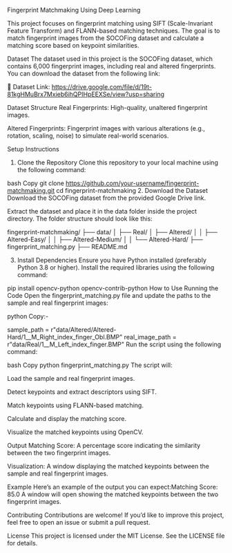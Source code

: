 Fingerprint Matchmaking Using Deep Learning

This project focuses on fingerprint matching using SIFT (Scale-Invariant Feature Transform) and FLANN-based matching techniques. The goal is to match fingerprint images from the SOCOFing dataset and calculate a matching score based on keypoint similarities.

Dataset
The dataset used in this project is the SOCOFing dataset, which contains 6,000 fingerprint images, including real and altered fingerprints. You can download the dataset from the following link:

📂 Dataset Link: https://drive.google.com/file/d/19t-81kgHMuBrx7Mxieb6ihQPIHpEEXSe/view?usp=sharing

Dataset Structure
Real Fingerprints: High-quality, unaltered fingerprint images.

Altered Fingerprints: Fingerprint images with various alterations (e.g., rotation, scaling, noise) to simulate real-world scenarios.

Setup Instructions
1. Clone the Repository
Clone this repository to your local machine using the following command:

bash
Copy
git clone https://github.com/your-username/fingerprint-matchmaking.git
cd fingerprint-matchmaking
2. Download the Dataset
Download the SOCOFing dataset from the provided Google Drive link.

Extract the dataset and place it in the data folder inside the project directory. The folder structure should look like this:

fingerprint-matchmaking/
├── data/
│   ├── Real/
│   ├── Altered/
│   │   ├── Altered-Easy/
│   │   ├── Altered-Medium/
│   │   └── Altered-Hard/
├── fingerprint_matching.py
├── README.md

3. Install Dependencies
Ensure you have Python installed (preferably Python 3.8 or higher). Install the required libraries using the following command:


pip install opencv-python opencv-contrib-python
How to Use
Running the Code
Open the fingerprint_matching.py file and update the paths to the sample and real fingerprint images:

python
Copy:-

sample_path = r"data/Altered/Altered-Hard/1__M_Right_index_finger_Obl.BMP"
real_image_path = r"data/Real/1__M_Left_index_finger.BMP"
Run the script using the following command:

bash
Copy
python fingerprint_matching.py
The script will:

Load the sample and real fingerprint images.

Detect keypoints and extract descriptors using SIFT.

Match keypoints using FLANN-based matching.

Calculate and display the matching score.

Visualize the matched keypoints using OpenCV.

Output
Matching Score: A percentage score indicating the similarity between the two fingerprint images.

Visualization: A window displaying the matched keypoints between the sample and real fingerprint images.

Example
Here’s an example of the output you can expect:Matching Score: 85.0
A window will open showing the matched keypoints between the two fingerprint images.

Contributing
Contributions are welcome! If you’d like to improve this project, feel free to open an issue or submit a pull request.

License
This project is licensed under the MIT License. See the LICENSE file for details.
